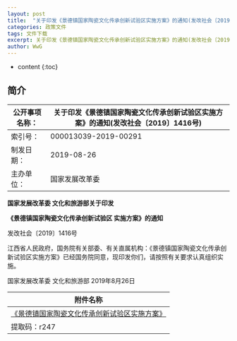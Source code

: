 ```yaml
---
layout: post
title:  "关于印发《景德镇国家陶瓷文化传承创新试验区实施方案》的通知(发改社会〔2019〕1416号)"
categories: 政策文件
tags: 文件下载
excerpt: 关于印发《景德镇国家陶瓷文化传承创新试验区实施方案》的通知(发改社会〔2019〕1416号) 原文件下载
author: WwG
---
```


* content
{:toc}

## 简介

公开事项名称： | 关于印发《景德镇国家陶瓷文化传承创新试验区实施方案》的通知(发改社会〔2019〕1416号)
-------------- | ------------------------------------------------------------
索引号：       | 000013039-2019-00291                                        
制发日期：     | 2019-08-26                                                  
主办单位：     | 国家发展改革委                                              


**国家发展改革委  文化和旅游部关于印发** 

**《景德镇国家陶瓷文化传承创新试验区  实施方案》的通知** 



发改社会〔2019〕1416号



江西省人民政府，国务院有关部委、有关直属机构：《景德镇国家陶瓷文化传承创新试验区实施方案》已经国务院同意，现印发你们，请按照有关要求认真组织实施。



国家发展改革委 文化和旅游部  2019年8月26日 


| 附件名称                                                     |
| ------------------------------------------------------------ |
| [《景德镇国家陶瓷文化传承创新试验区实施方案》](https://pan.baidu.com/s/1HfswjbImAn5pkNacTXiOPA) |
| 提取码：r247                                                 |                                           |
